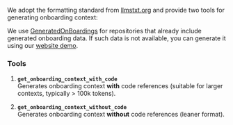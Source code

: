 We adopt the formatting standard from [llmstxt.org](https://llmstxt.org/) and provide two tools for generating onboarding context:

We use [GeneratedOnBoardings](https://github.com/CodeBoarding/GeneratedOnBoardings) for repositories that already include generated onboarding data. If such data is not available, you can generate it using our [website demo](https://www.codeboarding.org/demo).

### Tools

1. **`get_onboarding_context_with_code`**  
   Generates onboarding context **with** code references (suitable for larger contexts, typically > 100k tokens).

2. **`get_onboarding_context_without_code`**  
   Generates onboarding context **without** code references (leaner format).
